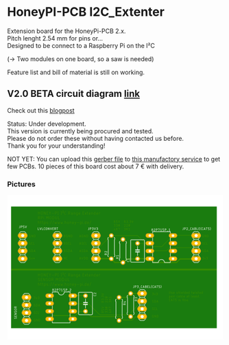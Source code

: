 # HoneyPI-PCB I2C_Extenter

Extension board for the HoneyPi-PCB 2.x.  
Pitch lenght 2.54 mm for pins or...  
Designed to be connect to a Raspberry Pi on the I²C

(-> Two modules on one board, so a saw is needed)

Feature list and bill of material is still on working.   

## V2.0 BETA circuit diagram [link](./HoneyPI_I2C_Extenter.pdf)
Check out this [blogpost](https://www.honey-pi.de/)

Status: Under development.  
This version is currently being procured and tested.  
Please do not order these without having contacted us before.  
Thank you for your understanding!  

NOT YET: You can upload this [gerber file](./) to [this manufactory service](https://jlcpcb.com/quote) to get few PCBs. 10 pieces of this board cost about 7 € with delivery. 

### Pictures
![Board render picture](./Pictures/HoneyPI_I2C_Extenter.png)

